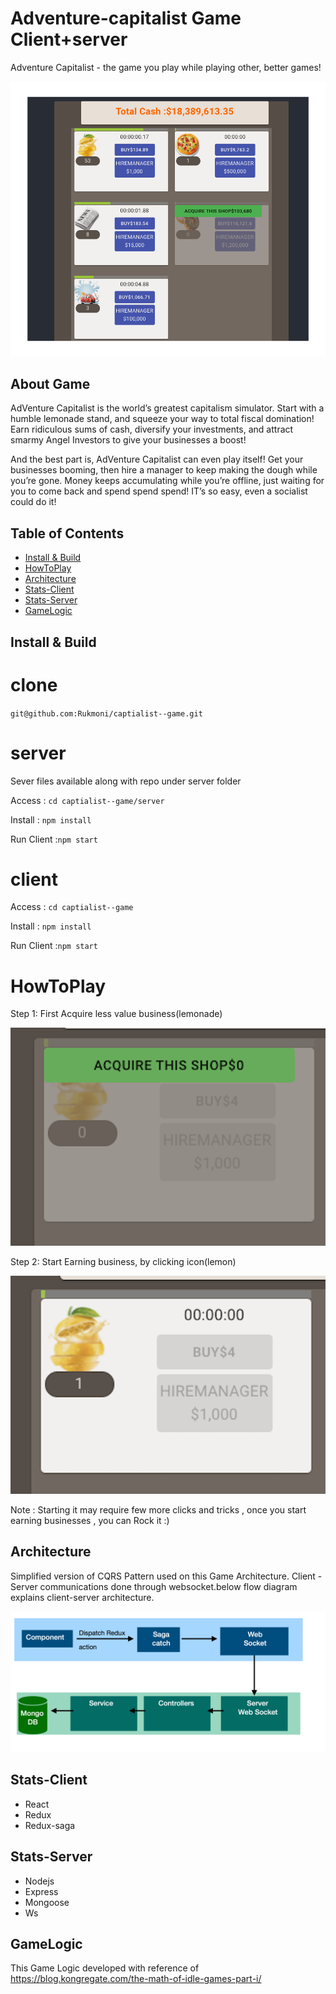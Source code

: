 # Adventure-capitalist Game Client+server
Adventure Capitalist - the game you play while playing other, better games!
<p align="center">
  <img src="screenshots/screenshot.jpg?raw=true" />
</p>

## About Game

AdVenture Capitalist is the world’s greatest capitalism simulator. Start with a humble lemonade stand, and squeeze your way to total fiscal domination! Earn ridiculous sums of cash, diversify your investments, and attract smarmy Angel Investors to give your businesses a boost!

And the best part is, AdVenture Capitalist can even play itself! Get your businesses booming, then hire a manager to keep making the dough while you’re gone. Money keeps accumulating while you’re offline, just waiting for you to come back and spend spend spend! IT’s so easy, even a socialist could do it!

## Table of Contents

- [Install & Build](#install--build)
- [HowToPlay](#howtoplay)
- [Architecture](#architecture)
- [Stats-Client](#stats-client)
- [Stats-Server](#stats-server)
- [GameLogic](#gamelogic)

## Install & Build
# clone
`git@github.com:Rukmoni/captialist--game.git`


# server
Sever files available along with repo under server folder

Access  : `cd captialist--game/server`

Install : `npm install`

Run Client :`npm start`


# client 

Access  : `cd captialist--game`

Install : `npm install`

Run Client :`npm start`

# HowToPlay

Step 1: First Acquire less value business(lemonade)
<p align="center">
  <img src="screenshots/step1.png?raw=true" />
</p>
Step 2: Start Earning business, by clicking icon(lemon)
<p align="center">
  <img src="screenshots/step2.png?raw=true" />
</p>

Note : Starting it may require few more clicks and tricks , once you start earning businesses , you can Rock it :)

## Architecture

Simplified version of CQRS Pattern used on this Game Architecture. Client - Server communications done through websocket.below flow diagram explains client-server architecture.  

<p align="center">
  <img src="screenshots/workflow.jpg?raw=true" />
</p>


## Stats-Client

- React
- Redux
- Redux-saga

## Stats-Server

- Nodejs
- Express
- Mongoose
- Ws 

## GameLogic

This Game Logic developed with reference of https://blog.kongregate.com/the-math-of-idle-games-part-i/





